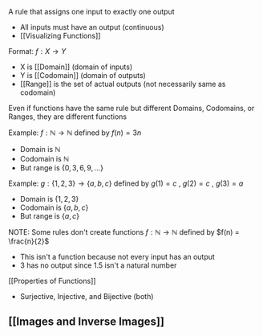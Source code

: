 
A rule that assigns one input to exactly one output
- All inputs must have an output (continuous)
- [[Visualizing Functions]]


Format:
$f: X \rightarrow Y$
- X is [[Domain]] (domain of inputs)
- Y is [[Codomain]] (domain of outputs)
- [[Range]] is the set of actual outputs (not necessarily same as codomain)

Even if functions have the same rule but different Domains, Codomains, or Ranges, they are different functions


Example: 
$f: \mathbb{N} \rightarrow \mathbb{N}$ defined by $f(n) = 3n$
- Domain is $\mathbb{N}$
- Codomain is $\mathbb{N}$
- But range is $\{0, 3, 6, 9, ...\}$

Example:
$g: \{1, 2, 3\} \rightarrow \{a, b, c\}$ defined by $g(1) = c$ ,   $g(2) = c$ ,   $g(3) = a$
- Domain is $\{1, 2, 3\}$
- Codomain is $\{a, b, c\}$
- But range is $\{a, c\}$

NOTE: Some rules don't create functions
$f: \mathbb{N} \rightarrow \mathbb{N}$ defined by $f(n) = \frac{n}{2}$
- This isn't a function because not every input has an output
- 3 has no output since 1.5 isn't a natural number


[[Properties of Functions]]
- Surjective, Injective, and Bijective (both)


[[Images and Inverse Images]] 
- 



